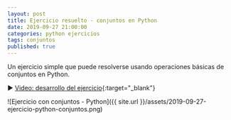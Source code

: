 ```yaml
---
layout: post
title: Ejercicio resuelto - conjuntos en Python
date: 2019-09-27 21:00:00
categories: python ejercicios
tags: conjuntos
published: true
---
```


Un ejercicio simple que puede resolverse usando operaciones básicas de conjuntos en Python.

▶️ [Video: desarrollo del ejercicio](https://youtu.be/Zo6TzXy7cxM){:target="_blank"}

![Ejercicio con conjuntos - Python]({{ site.url }}/assets/2019-09-27-ejercicio-python-conjuntos.png)
